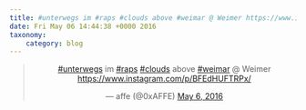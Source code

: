 ```yaml
---
title: #unterwegs im #raps #clouds above #weimar @ Weimer https://www.instagram.com/p/BFEdHUFTRPx/
date: Fri May 06 14:44:38 +0000 2016
taxonomy:
    category: blog
---
```

<blockquote class="twitter-tweet" align="center"><p lang="en" dir="ltr"><a href="https://twitter.com/hashtag/unterwegs?src=hash">#unterwegs</a> im <a href="https://twitter.com/hashtag/raps?src=hash">#raps</a> <a href="https://twitter.com/hashtag/clouds?src=hash">#clouds</a> above <a href="https://twitter.com/hashtag/weimar?src=hash">#weimar</a> @ Weimer <a href="https://www.instagram.com/p/BFEdHUFTRPx/">https://www.instagram.com/p/BFEdHUFTRPx/</a></p>&mdash; affe (@0xAFFE) <a href="https://twitter.com/0xAFFE/status/728596337902555136">May 6, 2016</a></blockquote>
